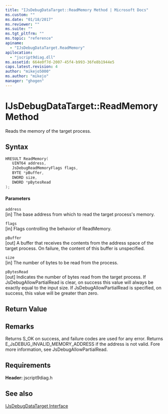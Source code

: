 ```yaml
---
title: "IJsDebugDataTarget::ReadMemory Method | Microsoft Docs"
ms.custom: ""
ms.date: "01/18/2017"
ms.reviewer: ""
ms.suite: ""
ms.tgt_pltfrm: ""
ms.topic: "reference"
apiname: 
  - "IJsDebugDataTarget.ReadMemory"
apilocation: 
  - "jscript9diag.dll"
ms.assetid: 664e0f7d-2007-45f4-b993-36fe8b1944e5
caps.latest.revision: 4
author: "mikejo5000"
ms.author: "mikejo"
manager: "ghogen"
---
```

# IJsDebugDataTarget::ReadMemory Method
Reads the memory of the target process.  
  
## Syntax  
  
```cpp
HRESULT ReadMemory(  
   UINT64 address,  
   JsDebugReadMemoryFlags flags,  
   BYTE *pBuffer,  
   DWORD size,  
   DWORD *pBytesRead  
);  
```  
  
#### Parameters  
 `address`  
 [in] The base address from which to read the target process's memory.  
  
 `flags`  
 [in] Flags controlling the behavior of ReadMemory.  
  
 `pBuffer`  
 [out] A buffer that receives the contents from the address space of the target process. On failure, the content of this buffer is unspecified.  
  
 `size`  
 [in] The number of bytes to be read from the process.  
  
 `pBytesRead`  
 [out] Indicates the number of bytes read from the target process. If JsDebugAllowPartialRead is clear, on success this value will always be exactly equal to the input size. If JsDebugAllowPartialRead is specified, on success, this value will be greater than zero.  
  
## Return Value  
  
## Remarks  
 Returns S_OK on success, and failure codes are used for any error. Returns E_JsDEBUG_INVALID_MEMORY_ADDRESS if the address is not valid. Fore more information, see JsDebugAllowPartialRead.  
  
## Requirements  
 **Header:** jscript9diag.h  
  
## See also  
 [IJsDebugDataTarget Interface](../../winscript/reference/ijsdebugdatatarget-interface.md)